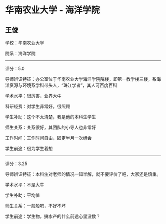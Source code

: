 # 华南农业大学 - 海洋学院

## 王俊

学校：华南农业大学

院系：海洋学院

* * *

评分：5.0

导师辨识特征：办公室位于华南农业大学海洋学院院楼，即第一教学楼三楼，系海洋资源与环境系学科带头人，“珠江学者”，其人可百度百科

学术水平：很厉害，业界大牛

科研经费：对学生非常好，很照顾

学生补助：这个不太清楚，我是他的本科生学生

师生关系：关系很好，其团队的小导人也非常好

工作时间：工作时间自由，固定半月一次组会

学生前途：很为学生着想

* * *

评分：3.25

导师辨识特征：本科生对老师的情况一知半解，就不要评价了吧，大家还是慎重。

学术水平：不是大牛

学生补助：平均值

师生关系：一般般吧，不好不坏

学生前途：学生物，搞水产的什么前途心里没数？